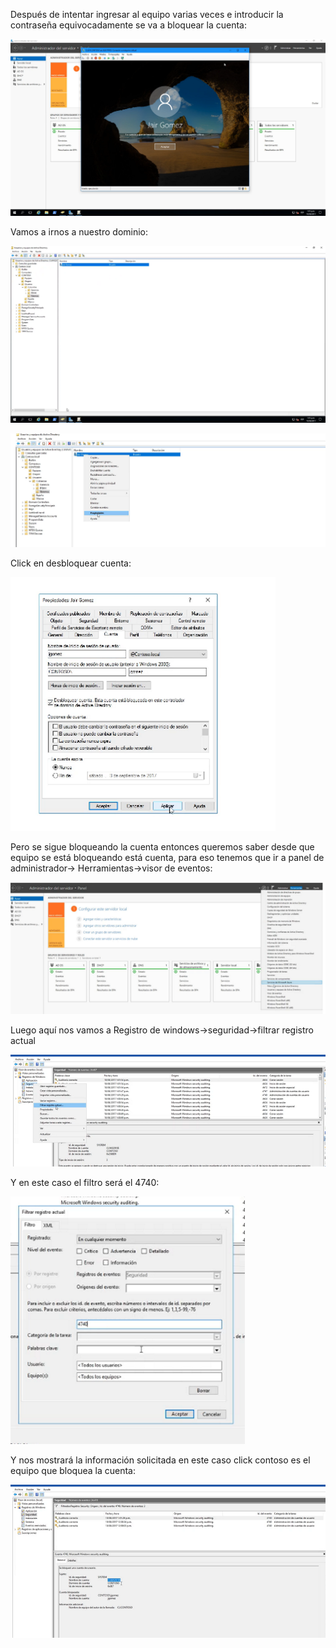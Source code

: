 Después de intentar ingresar al equipo varias veces e introducir la contraseña equivocadamente se va a bloquear la cuenta:

![alt text](image-77.png)

Vamos a irnos a nuestro dominio:

![alt text](image-78.png)

![alt text](image-79.png)


Click en desbloquear cuenta:

![alt text](image-80.png)

Pero se sigue bloqueando la cuenta entonces queremos saber desde que equipo se está bloqueando está cuenta, para eso tenemos que ir a panel de administrador-> Herramientas->visor de eventos:

![alt text](image-81.png)


Luego aquí nos vamos a Registro de windows->seguridad->filtrar registro actual

![alt text](image-82.png)

Y en este caso el filtro será el 4740:

![alt text](image-83.png)

Y nos mostrará la información solicitada en este caso click contoso es el equipo que bloquea la cuenta:

![alt text](image-84.png)